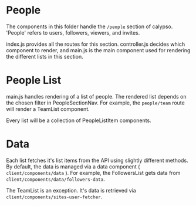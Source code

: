 # People

The components in this folder handle the `/people` section of calypso. 'People' refers to users, followers,
viewers, and invites.

index.js provides all the routes for this section. controller.js decides which component to render, and main.js
is the main component used for rendering the different lists in this section.

# People List

main.js handles rendering of a list of people. The rendered list depends on the chosen filter in PeopleSectionNav. For example,
the `people/team` route will render a TeamList component.

Every list will be a collection of PeopleListItem components.

# Data

Each list fetches it's list items from the API using slightly different methods.
By default, the data is managed via a data component ( `client/components/data` ).
For example, the FollowersList gets data from `client/components/data/followers-data`.

The TeamList is an exception. It's data is retrieved via `client/components/sites-user-fetcher`.
